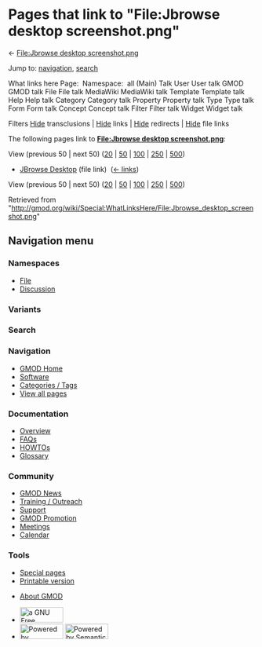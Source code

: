 <div id="mw-page-base" class="noprint">

</div>

<div id="mw-head-base" class="noprint">

</div>

<div id="content" class="mw-body" role="main">

<span id="top"></span>

<div id="mw-js-message" style="display:none;">

</div>



# <span dir="auto">Pages that link to "File:Jbrowse desktop screenshot.png"</span>

<div id="bodyContent">

<div id="contentSub">

← [File:Jbrowse desktop
screenshot.png](/wiki/File:Jbrowse_desktop_screenshot.png "File:Jbrowse desktop screenshot.png")

</div>

<div id="jump-to-nav" class="mw-jump">

Jump to: [navigation](#mw-navigation), [search](#p-search)

</div>

<div id="mw-content-text">

What links here Page:  Namespace:  all (Main) Talk User User talk GMOD
GMOD talk File File talk MediaWiki MediaWiki talk Template Template talk
Help Help talk Category Category talk Property Property talk Type Type
talk Form Form talk Concept Concept talk Filter Filter talk Widget
Widget talk

Filters
[Hide](/mediawiki/index.php?title=Special:WhatLinksHere/File:Jbrowse_desktop_screenshot.png&hidetrans=1 "Special:WhatLinksHere/File:Jbrowse desktop screenshot.png")
transclusions \|
[Hide](/mediawiki/index.php?title=Special:WhatLinksHere/File:Jbrowse_desktop_screenshot.png&hidelinks=1 "Special:WhatLinksHere/File:Jbrowse desktop screenshot.png")
links \|
[Hide](/mediawiki/index.php?title=Special:WhatLinksHere/File:Jbrowse_desktop_screenshot.png&hideredirs=1 "Special:WhatLinksHere/File:Jbrowse desktop screenshot.png")
redirects \|
[Hide](/mediawiki/index.php?title=Special:WhatLinksHere/File:Jbrowse_desktop_screenshot.png&hideimages=1 "Special:WhatLinksHere/File:Jbrowse desktop screenshot.png")
file links

The following pages link to **[File:Jbrowse desktop
screenshot.png](/wiki/File:Jbrowse_desktop_screenshot.png "File:Jbrowse desktop screenshot.png")**:

View (previous 50 \| next 50)
([20](/mediawiki/index.php?title=Special:WhatLinksHere/File:Jbrowse_desktop_screenshot.png&limit=20 "Special:WhatLinksHere/File:Jbrowse desktop screenshot.png")
\|
[50](/mediawiki/index.php?title=Special:WhatLinksHere/File:Jbrowse_desktop_screenshot.png&limit=50 "Special:WhatLinksHere/File:Jbrowse desktop screenshot.png")
\|
[100](/mediawiki/index.php?title=Special:WhatLinksHere/File:Jbrowse_desktop_screenshot.png&limit=100 "Special:WhatLinksHere/File:Jbrowse desktop screenshot.png")
\|
[250](/mediawiki/index.php?title=Special:WhatLinksHere/File:Jbrowse_desktop_screenshot.png&limit=250 "Special:WhatLinksHere/File:Jbrowse desktop screenshot.png")
\|
[500](/mediawiki/index.php?title=Special:WhatLinksHere/File:Jbrowse_desktop_screenshot.png&limit=500 "Special:WhatLinksHere/File:Jbrowse desktop screenshot.png"))

- [JBrowse Desktop](/wiki/JBrowse_Desktop "JBrowse Desktop") (file link)
  ‎ <span class="mw-whatlinkshere-tools">([←
  links](/mediawiki/index.php?title=Special:WhatLinksHere&target=JBrowse+Desktop "Special:WhatLinksHere"))</span>

View (previous 50 \| next 50)
([20](/mediawiki/index.php?title=Special:WhatLinksHere/File:Jbrowse_desktop_screenshot.png&limit=20 "Special:WhatLinksHere/File:Jbrowse desktop screenshot.png")
\|
[50](/mediawiki/index.php?title=Special:WhatLinksHere/File:Jbrowse_desktop_screenshot.png&limit=50 "Special:WhatLinksHere/File:Jbrowse desktop screenshot.png")
\|
[100](/mediawiki/index.php?title=Special:WhatLinksHere/File:Jbrowse_desktop_screenshot.png&limit=100 "Special:WhatLinksHere/File:Jbrowse desktop screenshot.png")
\|
[250](/mediawiki/index.php?title=Special:WhatLinksHere/File:Jbrowse_desktop_screenshot.png&limit=250 "Special:WhatLinksHere/File:Jbrowse desktop screenshot.png")
\|
[500](/mediawiki/index.php?title=Special:WhatLinksHere/File:Jbrowse_desktop_screenshot.png&limit=500 "Special:WhatLinksHere/File:Jbrowse desktop screenshot.png"))

</div>

<div class="printfooter">

Retrieved from
"<http://gmod.org/wiki/Special:WhatLinksHere/File:Jbrowse_desktop_screenshot.png>"

</div>

<div id="catlinks" class="catlinks catlinks-allhidden">

</div>

<div class="visualClear">

</div>

</div>

</div>

<div id="mw-navigation">

## Navigation menu

<div id="mw-head">



<div id="left-navigation">

<div id="p-namespaces" class="vectorTabs" role="navigation"
aria-labelledby="p-namespaces-label">

### Namespaces

- <span id="ca-nstab-image"><a href="/wiki/File:Jbrowse_desktop_screenshot.png" accesskey="c"
  title="View the file page [c]">File</a></span>
- <span id="ca-talk"><a
  href="/mediawiki/index.php?title=File_talk:Jbrowse_desktop_screenshot.png&amp;action=edit&amp;redlink=1"
  accesskey="t"
  title="Discussion about the content page [t]">Discussion</a></span>

</div>

<div id="p-variants" class="vectorMenu emptyPortlet" role="navigation"
aria-labelledby="p-variants-label">

### 

### Variants[](#)

<div class="menu">

</div>

</div>

</div>

<div id="right-navigation">





</div>

<div id="p-search" role="search">

### Search

<div id="simpleSearch">

</div>

</div>

</div>

</div>

<div id="mw-panel">

<div id="p-logo" role="banner">

<a href="/wiki/Main_Page"
style="background-image: url(http://gmod.org/images/GMOD-cogs.png);"
title="Visit the main page"></a>

</div>

<div id="p-Navigation" class="portal" role="navigation"
aria-labelledby="p-Navigation-label">

### Navigation

<div class="body">

- <span id="n-GMOD-Home">[GMOD Home](/wiki/Main_Page)</span>
- <span id="n-Software">[Software](/wiki/GMOD_Components)</span>
- <span id="n-Categories-.2F-Tags">[Categories /
  Tags](/wiki/Categories)</span>
- <span id="n-View-all-pages">[View all
  pages](/wiki/Special:AllPages)</span>

</div>

</div>

<div id="p-Documentation" class="portal" role="navigation"
aria-labelledby="p-Documentation-label">

### Documentation

<div class="body">

- <span id="n-Overview">[Overview](/wiki/Overview)</span>
- <span id="n-FAQs">[FAQs](/wiki/Category:FAQ)</span>
- <span id="n-HOWTOs">[HOWTOs](/wiki/Category:HOWTO)</span>
- <span id="n-Glossary">[Glossary](/wiki/Glossary)</span>

</div>

</div>

<div id="p-Community" class="portal" role="navigation"
aria-labelledby="p-Community-label">

### Community

<div class="body">

- <span id="n-GMOD-News">[GMOD News](/wiki/GMOD_News)</span>
- <span id="n-Training-.2F-Outreach">[Training /
  Outreach](/wiki/Training_and_Outreach)</span>
- <span id="n-Support">[Support](/wiki/Support)</span>
- <span id="n-GMOD-Promotion">[GMOD
  Promotion](/wiki/GMOD_Promotion)</span>
- <span id="n-Meetings">[Meetings](/wiki/Meetings)</span>
- <span id="n-Calendar">[Calendar](/wiki/Calendar)</span>

</div>

</div>

<div id="p-tb" class="portal" role="navigation"
aria-labelledby="p-tb-label">

### Tools

<div class="body">

- <span id="t-specialpages"><a href="/wiki/Special:SpecialPages" accesskey="q"
  title="A list of all special pages [q]">Special pages</a></span>
- <span id="t-print"><a
  href="/mediawiki/index.php?title=Special:WhatLinksHere/File:Jbrowse_desktop_screenshot.png&amp;printable=yes"
  rel="alternate" accesskey="p"
  title="Printable version of this page [p]">Printable version</a></span>

</div>

</div>

</div>

</div>

<div id="footer" role="contentinfo">

- <span id="footer-places-about">[About
  GMOD](/wiki/GMOD:About "GMOD:About")</span>

<!-- -->

- <span id="footer-copyrightico">[<img src="http://www.gnu.org/graphics/gfdl-logo-small.png" width="88"
  height="31" alt="a GNU Free Documentation License" />](http://www.gnu.org/licenses/fdl-1.3.html)</span>
- <span id="footer-poweredbyico">[<img src="/mediawiki/skins/common/images/poweredby_mediawiki_88x31.png"
  width="88" height="31" alt="Powered by MediaWiki" />](//www.mediawiki.org/)
  [<img
  src="/mediawiki/extensions/SemanticMediaWiki/includes/../resources/images/smw_button.png"
  width="88" height="31" alt="Powered by Semantic MediaWiki" />](https://www.semantic-mediawiki.org/wiki/Semantic_MediaWiki)</span>

<div style="clear:both">

</div>

</div>
